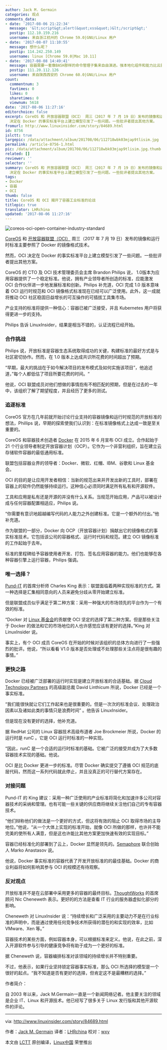 ```yaml
---
author: Jack M. Germain
categories: 观点
comments_data:
- date: '2017-08-06 21:22:34'
  message: '&lt;script&gt;alert(&quot;xss&quot;)&lt;/script&gt;'
  postip: 112.10.159.216
  username: 来自浙江杭州的 Chrome 59.0|GNU/Linux 用户
- date: '2017-08-07 11:10:55'
  message: 想什么呢？
  postip: 114.242.250.149
  username: linux [Chrome 59.0|Mac 10.11]
- date: '2017-08-08 14:49:41'
  message: 容器需要一套像BASH那样的命令管理子集来自由演进。强本地化组件和能力比云靠谱
  postip: 111.20.112.126
  username: 来自陕西西安的 Chrome 60.0|GNU/Linux 用户
count:
  commentnum: 3
  favtimes: 0
  likes: 0
  sharetimes: 0
  viewnum: 5618
date: '2017-08-06 11:27:16'
editorchoice: false
excerpt: CoreOS 和 开放容器联盟（OCI） 周三（2017 年 7 月 19 日）发布的镜像和运行时标准主要参照了 Docker 的镜像格式技术。然而，OCI
  决定在 Docker 的事实标准平台上建立模型引发了一些问题。一些批评者提出其他方案。
fromurl: http://www.linuxinsider.com/story/84689.html
id: 8756
islctt: true
largepic: /data/attachment/album/201708/06/112718wbk03mjap9tlisim.jpg
permalink: /article-8756-1.html
pic: /data/attachment/album/201708/06/112718wbk03mjap9tlisim.jpg.thumb.jpg
related: []
reviewer: ''
selector: ''
summary: CoreOS 和 开放容器联盟（OCI） 周三（2017 年 7 月 19 日）发布的镜像和运行时标准主要参照了 Docker 的镜像格式技术。然而，OCI
  决定在 Docker 的事实标准平台上建立模型引发了一些问题。一些批评者提出其他方案。
tags:
- Docker
- 容器
- OCI
thumb: false
title: CoreOS 和 OCI 揭开了容器工业标准的论战
titlepic: true
translator: LHRchina
updated: '2017-08-06 11:27:16'
---
```


![coreos-oci-open-container-industry-standard](/data/attachment/album/201708/06/112718wbk03mjap9tlisim.jpg)


[CoreOS](https://coreos.com/) 和 [开放容器联盟（OCI）](https://www.opencontainers.org/) 周三（2017 年 7 月 19 日）发布的镜像和运行时标准主要参照了 Docker 的镜像格式技术。


然而，OCI 决定在 Docker 的事实标准平台上建立模型引发了一些问题。一些批评者提出其他方案。


CoreOS 的 CTO 及 OCI 技术管理委员会主席 Brandon Philips 说， 1.0版本为应用容器提供了一个稳定标准。他说，拥有产业领导者所创造的标准，应能激发 OCI 合作伙伴进一步地发展标准和创新。Philips 补充道，OCI 完成 1.0 版本意味着 OCI 运行时规范和 OCI 镜像格式标准现在已经可以广泛使用。此外，这一成就将推动 OCI 社区稳固日益增长的可互操作的可插拔工具集市场。


产业支持的标准将提供一种信心：容器已被广泛接受，并且 Kubernetes 用户将获得更进一步的支持。


Philips 告诉 LinuxInsider，结果是相当不错的，认证流程已经开始。


### 合作挑战


Philips 说，开放标准是容器生态系统取得成功的关键，构建标准的最好方式是与社区密切协作。然而，在 1.0 版本上达成共识所花费的时间超出了预期。


“早期，最大的挑战在于如今解决项目的发布模式及如何实施该项目”，他追述道，”每个人都低估了项目所要花费的时间。“


他说，OCI 联盟成员对他们想做的事情抱有不相匹配的预期，但是在过去的一年中，该组织了解了期望程度，并且经历了更多的测试。


### 追逐标准


CoreOS 官方在几年前就开始讨论行业支持的容器镜像和运行时规范的开放标准的想法，Phillips 说，早期的探索使我们认识到：在标准镜像格式上达成一致是至关重要的。


CoreOS 和容器技术创造者 [Docker](https://www.docker.com/) 在 2015 年 6 月宣布 OCI 成立。合作起始于 21 个行业领导者制定开放容器计划（OCP）。它作为一个非营利组织，旨在建立云存储软件容器的最低通用标准。


联盟包括容器业界的领导者：Docker、微软、红帽、IBM、谷歌和 Linux 基金会。


OCI 的目的是让应用开发者相信：当新的规范出来并开发出新的工具时，部署在容器上的软件仍然能够持续运行。这种信心必须同时满足所有私有和开源软件。


工具和应用是私有还是开源的并没有什么关系。当规范开始应用，产品可以被设计成与任何容器配置相适应，Philips 说。


“你需要有意识地超越编写代码的人能力之外创建标准。它是一个额外的付出。”他补充道。


作为联盟的一部分，Docker 向 OCP（开放容器计划）捐献出它的镜像格式的事实标准技术。它包括该公司的容器格式、运行时代码和规范。建立 OCI 镜像标准的工作起始于去年。


标准的里程碑给予容器使用者开发、打包、签名应用容器的能力。他们也能够在各种容器引擎上运行容器，Philips 强调。


### 唯一选择？


[Pund-IT](http://www.pund-it.com/) 的首席分析师 Charles King 表示：联盟面临着两种实现标准的方式。第一种选择是汇集相同意向的人员来避免分歧从零开始建立标准。


但是联盟成员似乎满足于第二种方案：采用一种强大的市场领先的平台作为一个有效的标准。


“Docker 对 [Linux 基金会](http://www.linuxfoundation.org/)的贡献使 OCI 坚定的选择了第二种方案。但是那些关注于 Docker 的做法和它的市场地位的人也许感觉应该有更好的选择。”King 对 LinuxInsider 说。


事实上，有个 OCI 成员 CoreOS 在开始的时候对该组织的总体方向进行了一些强烈的批评。他说，“所以看看 V1.0 版本是否处理或不处理那些关注点将是很有趣的事情。”


### 更快之路


Docker 已经被广泛部署的运行时实现是建立开放标准的合适基础。据 [Cloud Technology Partners](https://www.cloudtp.com/) 的高级副总裁 David Linthicum 所说，Docker 已经是一个事实标准。


“我们能很快就让它们工作起来也是很重要的。但是一次次的标准会议、处理政治因素以及诸如此类的事情只是浪费时间” 。他告诉 LinuxInsider。


但是现在没有更好的选择，他补充道。


据 RedHat 公司的 Linux 容器技术高级布道者 Joe Brockmeier 所说，Docker 的运行时是 runC 。它是 OCI 运行时标准的一种实现。


“因此，runC 是一个合适的运行时标准的基础。它被广泛的接受并成为了大多数容器技术实现的基础。他说。


OCI 是比 Docker 更进一步的标准。尽管 Docker 确实提交了遵循 OCI 规范的底层代码，然而这一系列代码就此停止，并且没真正的可行替代方案存在。


### 对接问题


Pund-IT 的 King 建议：采用一种广泛使用的产业标准将简化和加速许多公司对容器技术的采纳和管理。也有可能一些关键的供应商将继续关注他们自己的专有容器技术。


“他们辩称他们的做法是一个更好的方式，但这将有效的阻止 OCI 取得市场的主导地位。”他说，“从一个大体上实现的标准开始，就像 OCI 所做的那样，也许并不能完美的使所有人满意，但是这也许能比其他方案更加快速有效的实现目标。”


容器已经标准化的部署到了云上，Docker 显然是领先的。[Semaphore](http://www.semaphoreci.com/) 联合创始人 Marko Anastasov 说。


他说，Docker 事实标准的容器代表了开发开放标准的的最佳基础。Docker 的商业利益将如何影响其参与 OCI 的规模还有待观察。


### 反对观点


开放标准并不是在云部署中采用更多的容器的最终目标。[ThoughtWorks](https://www.thoughtworks.com/) 的首席顾问 Nic Cheneweth 表示。更好的的方法是查看 IT 行业的服务器虚拟化部分的影响。


Cheneweth 对 LinuxInsider 说：“持续增长和广泛采用的主要动力不是在行业标准的声明中，而是通过使用任何竞争技术所获得的潜在的和实现的效率，比如 VMware、Xen 等。”


容器技术的某些方面，例如容器本身，可以根据标准来定义。他说，在此之前，深入开源软件参与引导的健康竞争将有助于成为一个更好的标准。


据 Cheneweth 说，容器编排标准对该领域的持续增长并不特别重要。


不过，他表示，如果行业坚持锁定容器事实标准，那么 OCI 所选择的模型是一个很好的起点。“我不知道是否有更好的选择，但肯定这不是最糟糕的选择。”


作者简介：


自 2003 年以来，Jack M.Germain一直是一个新闻网络记者。他主要关注的领域是企业 IT、Linux 和开源技术。他已经写了很多关于 Linux 发行版和其他开源软件的评论。




---


via: <http://www.linuxinsider.com/story/84689.html>


作者：[Jack M. Germain](jack.germain@newsroom.ectnews.comm) 译者：[LHRchina](https://github.com/LHRchina) 校对：[wxy](https://github.com/wxy)


本文由 [LCTT](https://github.com/LCTT/TranslateProject) 原创编译，[Linux中国](https://linux.cn/) 荣誉推出